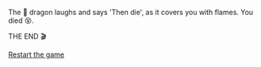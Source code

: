 The 🐉 dragon laughs and says 'Then die', as it covers you with flames. You died 😵.

THE END 🎬

[Restart the game](../begin-journey.md)
